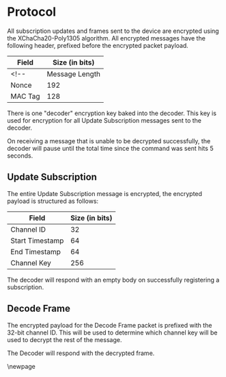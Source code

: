 # Protocol

All subscription updates and frames sent to the device are encrypted using the 
XChaCha20-Poly1305 algorithm. All encrypted messages have the following header, 
prefixed before the encrypted packet payload.

| Field           | Size (in bits) |
| --------------- | -------------- |
<!-- | Message Length  | 32             | -->
| Nonce           | 192            |
| MAC Tag         | 128            |

There is one "decoder" encryption key baked into the decoder. This key is used 
for encryption for all Update Subscription messages sent to the decoder.

On receiving a message that is unable to be decrypted successfully, the decoder
will pause until the total time since the command was sent hits 5 seconds.

## Update Subscription

The entire Update Subscription message is encrypted, the encrypted
payload is structured as follows:

| Field           | Size (in bits) |
| --------------- | -------------- |
| Channel ID      | 32             |
| Start Timestamp | 64             |
| End Timestamp   | 64             |
| Channel Key     | 256            |

The decoder will respond with an empty body on successfully registering a
subscription.


## Decode Frame

The encrypted payload for the Decode Frame packet is prefixed with the 32-bit
channel ID. This will be used to determine which channel key will be used to 
decrypt the rest of the message.

The Decoder will respond with the decrypted frame.

\newpage
